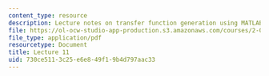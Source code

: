 ```yaml
---
content_type: resource
description: Lecture notes on transfer function generation using MATLAB and Maple.
file: https://ol-ocw-studio-app-production.s3.amazonaws.com/courses/2-004-dynamics-and-control-ii-spring-2008/730ce5113c25e6e849f19b4d797aac33_lecture_11.pdf
file_type: application/pdf
resourcetype: Document
title: Lecture 11
uid: 730ce511-3c25-e6e8-49f1-9b4d797aac33
---
```

